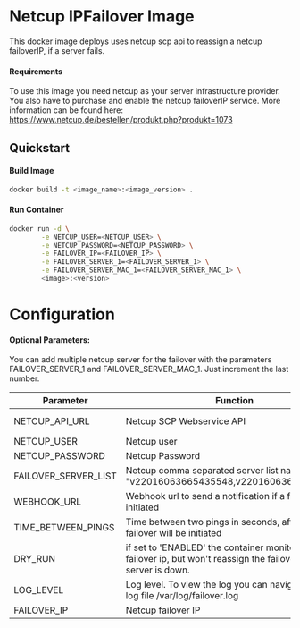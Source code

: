 # Netcup IPFailover Image

This docker image deploys uses netcup scp api to reassign a netcup failoverIP, if a server fails.

#### Requirements

To use this image you need netcup as your server infrastructure provider. You also have to purchase and enable the netcup failoverIP service. More information can be found here: https://www.netcup.de/bestellen/produkt.php?produkt=1073

## Quickstart

#### Build Image
```sh
docker build -t <image_name>:<image_version> .
```
#### Run Container
```sh
docker run -d \
        -e NETCUP_USER=<NETCUP_USER> \
        -e NETCUP_PASSWORD=<NETCUP_PASSWORD> \
        -e FAILOVER_IP=<FAILOVER_IP> \
        -e FAILOVER_SERVER_1=<FAILOVER_SERVER_1> \
        -e FAILOVER_SERVER_MAC_1=<FAILOVER_SERVER_MAC_1> \
        <image>:<version>
```

# Configuration
#### Optional Parameters:

You can add multiple netcup server for the failover with the parameters FAILOVER_SERVER_1 and  FAILOVER_SERVER_MAC_1. Just increment the last number.

Parameter | Function| Default Value|
---|---|---|
NETCUP_API_URL |Netcup SCP Webservice API | https://www.vservercontrolpanel.de:443/WSEndUser?wsdl
NETCUP_USER | Netcup user  | -
NETCUP_PASSWORD | Netcup Password | -
FAILOVER_SERVER_LIST | Netcup comma separated server list name e.g. "v22016063665435548,v22016063665435512"| -
WEBHOOK_URL | Webhook url to send a notification if a failover is initiated | https://api.example.com/webhook
TIME_BETWEEN_PINGS | Time between two pings in seconds, after that, a failover will be initiated | 60
DRY_RUN | if set to 'ENABLED' the container monitors the failover ip, but won't reassign the failoverIP if a server is down. | ''
LOG_LEVEL | Log level. To view the log you can navigate to the log file /var/log/failover.log | INFO
FAILOVER_IP | Netcup failover IP | -





